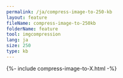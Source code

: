 ```yaml
---
permalink: /ja/compress-image-to-250-kb
layout: feature
fileName: compress-image-to-250kb
folderName: feature
tool: imgcompression
lang: ja
size: 250
type: kb
---
```


{%- include compress-image-to-X.html -%}
